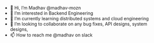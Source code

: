 - 👋 Hi, I’m Madhav @madhav-mozn
- 👀 I’m interested in Backend Engineering
- 🌱 I’m currently learning distributed systems and cloud engineering
- 💞️ I’m looking to collaborate on any bug fixes, API designs, system designs, 
- 📫 How to reach me @madhav on slack

<!---
madhav-mozn/madhav-mozn is a ✨ special ✨ repository because its `README.md` (this file) appears on your GitHub profile.
You can click the Preview link to take a look at your changes.
--->
